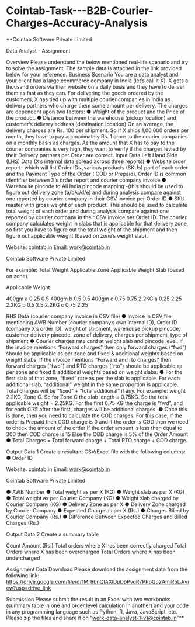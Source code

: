 # Cointab-Task---B2B-Courier-Charges-Accuracy-Analysis
**Cointab Software Private Limited

Data Analyst - Assignment

Overview
Please understand the below mentioned real-life scenario and try to solve the assignment.
The sample data is attached in the link provided below for your reference.
Business Scenario
You are a data analyst and your client has a large ecommerce company in India (let’s call it X).
X gets a thousand orders via their website on a daily basis and they have to deliver them as fast
as they can. For delivering the goods ordered by the customers, X has tied up with multiple
courier companies in India as delivery partners who charge them some amount per delivery.
The charges are dependent upon two factors:
● Weight of the product and the Price of the product.
● Distance between the warehouse (pickup location) and customer’s delivery address
(destination location)
On an average, the delivery charges are Rs. 100 per shipment. So if X ships 1,00,000 orders
per month, they have to pay approximately Rs. 1 crore to the courier companies on a monthly
basis as charges.
As the amount that X has to pay to the courier companies is very high, they want to verify if the
charges levied by their Delivery partners per Order are correct.
Input Data
Left Hand Side (LHS) Data (X’s internal data spread across three reports)
● Website order report- which will list Order IDs ,various products (SKUs) part of each
order and the Payment Type of the Order ( COD or Prepaid). Order ID is common
identifier between X’s order report and courier company invoice
● Warehouse pincode to All India pincode mapping -(this should be used to figure out
delivery zone (a/b/c/d/e) and during analysis compare against one reported by courier
company in their CSV invoice per Order ID
● SKU master with gross weight of each product. This should be used to calculate total
weight of each order and during analysis compare against one reported by courier
company in their CSV invoice per Order ID. The courier company calculates weight in
slabs that is applicable for that delivery zone, so first you have to figure out the total
weight of the shipment and then figure out applicable weight (based on zone’s weight
slab).

Website: cointab.in Email: work@cointab.in

Cointab Software Private Limited

For example:
Total Weight Applicable Zone Applicable Weight
Slab (based on zone)

Applicable Weight

400gm a 0.25 0.5
400gm b 0.5 0.5
400gm c 0.75 0.75
2.2KG a 0.25 2.25
2.2KG b 0.5 2.5
2.2KG c 0.75 2.25

RHS Data (courier company invoice in CSV file)
● Invoice in CSV file mentioning AWB Number (courier company’s own internal ID), Order
ID (company X’s order ID), weight of shipment, warehouse pickup pincode, customer
delivery pincode, zone of delivery, charges per shipment, type of shipment
● Courier charges rate card at weight slab and pincode level. If the invoice mentions
“Forward charges” then only forward charges (“fwd”) should be applicable as per zone
and fixed & additional weights based on weight slabs. If the invoice mentions “Forward
and rto charges” then forward charges (“fwd”) and RTO charges (“rto”) should be
applicable as per zone and fixed & additional weights based on weight slabs.
● For the first slab of that zone, “fixed” rate as per the slab is applicable. For each
additional slab, “additional” weight in the same proportion is applicable. Total charges will
be “fixed” + “total additional” if any. For example: weight 2.2KG, Zone C. So for Zone C
the slab length = 0.75KG. So the total applicable weight = 2.25KG. For the first 0.75 KG
the charge is “fwd”, and for each 0.75 after the first, charges will be additional charges.
● Once this is done, then you need to calculate the COD charges. For this case, if the
order is Prepaid then COD charge is 0 and if the order is COD then we need to check
the amount of the order
If the order amount is less than equal to 300 then COD charge is 15
Else the COD charge is 5% of the Order Amount
● Total Charges = Total forward charge + Total RTO charge + COD charge.

Output Data 1
Create a resultant CSV/Excel file with the following columns:
● Order ID

Website: cointab.in Email: work@cointab.in

Cointab Software Private Limited

● AWB Number
● Total weight as per X (KG)
● Weight slab as per X (KG)
● Total weight as per Courier Company (KG)
● Weight slab charged by Courier Company (KG)
● Delivery Zone as per X
● Delivery Zone charged by Courier Company
● Expected Charge as per X (Rs.)
● Charges Billed by Courier Company (Rs.)
● Difference Between Expected Charges and Billed Charges (Rs.)

Output Data 2
Create a summary table

Count Amount (Rs.)
Total orders where X has been correctly charged <count> <total invoice
amount>
Total Orders where X has been overcharged <count> <total
overcharging
amount>
Total Orders where X has been undercharged <count> <total
undercharging
amount>

Assignment Data Download
Please download the assignment data from the following link:
https://drive.google.com/file/d/1M_8bnQIAXlDpDbPvqR7PPpGu2AmjR5LJ/view?usp=drive_link

Submission
Please submit the result in an Excel with two workbooks (summary table in one and order level
calculation in another) and your code in any programming language such as Python, R, Java,
JavaScript, etc.
Please zip the files and share it on “work-data-analyst-1-v1@cointab.in”**
